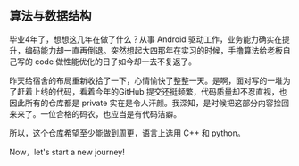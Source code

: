 ## 算法与数据结构

毕业4年了，想想这几年在做了什么？从事 Android 驱动工作，业务能力确实在提升，编码能力却一直再倒退。突然想起大四那年在实习的时候，手撸算法给老板自己写的 code 做性能优化的日子如今却一去不复返了。

昨天给宿舍的布局重新收拾了一下，心情愉快了整整一天。是啊，面对写的一堆为了赶着上线的代码，看着今年的GitHub 提交还挺频繁，代码质量却不忍直视，也因此所有的仓库都是 private 实在是令人汗颜。我深知，是时候把这部分内容捡回来来了。一位合格的码农，也应当是有代码洁癖。

所以，这个仓库希望至少能做到周更，语言上选用 C++ 和 python。

Now，let's start a new journey!

